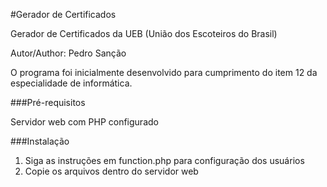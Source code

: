 #Gerador de Certificados

Gerador de Certificados da UEB (União dos Escoteiros do Brasil)

Autor/Author: Pedro Sanção

O programa foi inicialmente desenvolvido para cumprimento do item 12 da especialidade de informática.

###Pré-requisitos

Servidor web com PHP configurado

###Instalação

1. Siga as instruções em function.php para configuração dos usuários
2. Copie os arquivos dentro do servidor web

